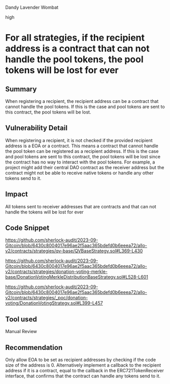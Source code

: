 Dandy Lavender Wombat

high

# For all strategies, if the recipient address is a contract that can not handle the pool tokens, the pool tokens will be lost for ever
## Summary

When registering a recipient, the recipient address can be a contract that cannot handle the pool tokens. If this is the case and pool tokens are sent to this contract, the pool tokens will be lost. 


## Vulnerability Detail
When registering a recipient, it is not checked if the provided recipient address is a EOA or a contract. This means a contract that cannot handle the pool token can be registered as a recipient address. If this is the case and pool tokens are sent to this contract, the pool tokens will be lost since the contract has no way to interact with the pool tokens. For example, a project might add their central DAO contract as the receiver address but the contract might not be able to receive native tokens or handle any other tokens send to it. 


## Impact

All tokens sent to receiver addresses that are contracts and that can not handle the tokens will be lost for ever 

## Code Snippet

https://github.com/sherlock-audit/2023-09-Gitcoin/blob/6430c8004017e96ae2f5aac365bdefd0b6eeea72/allo-v2/contracts/strategies/qv-base/QVBaseStrategy.sol#L369-L430

https://github.com/sherlock-audit/2023-09-Gitcoin/blob/6430c8004017e96ae2f5aac365bdefd0b6eeea72/allo-v2/contracts/strategies/donation-voting-merkle-base/DonationVotingMerkleDistributionBaseStrategy.sol#L528-L601

https://github.com/sherlock-audit/2023-09-Gitcoin/blob/6430c8004017e96ae2f5aac365bdefd0b6eeea72/allo-v2/contracts/strategies/_poc/donation-voting/DonationVotingStrategy.sol#L399-L457

## Tool used

Manual Review

## Recommendation

Only allow EOA to be set as recipient addresses by checking if the code size of the address is 0. Alternatively implement a callback to the recipient address if it is a contract, equal to the callback in the ERC721TokenReceiver interface, that confirms that the contract can handle any tokens send to it. 
